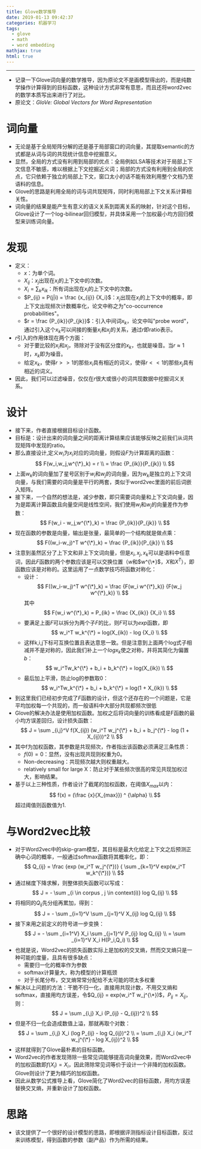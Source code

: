 ```yaml
---
title: Glove数学推导
date: 2019-01-13 09:42:37
categories: 机器学习
tags:
  - glove
  - math
  -	word embedding
mathjax: true
html: true
---
```

***
-	记录一下Glove词向量的数学推导，因为原论文不是画模型得出的，而是纯数学操作计算得到的目标函数，这种设计方式非常有意思，而且还将word2vec的数学本质写出来进行了对比。
-	原论文：*GloVe: Global Vectors for Word Representation*

<!--more-->

# 词向量
-	无论是基于全局矩阵分解的还是基于局部窗口的词向量，其提取semantic的方式都是从词与词的共现统计信息中挖掘意义。
-	显然，全局的方式没有利用到局部的优点：全局例如LSA等技术对于局部上下文信息不敏感，难以根据上下文挖掘近义词；局部的方式没有利用到全局的优点，它只依赖于独立的局部上下文，窗口太小的话不能有效利用整个文档乃至语料的信息。
-	Glove的思路是利用全局的词与词共现矩阵，同时利用局部上下文关系计算相关性。
-	词向量的结果是能产生有意义的语义关系到距离关系的映射，针对这个目标，Glove设计了一个log-bilinear回归模型，并具体采用一个加权最小均方回归模型来训练词向量。

# 发现
-	定义：
	-	$x$：为单个词。
	-	$X_{ij}$：$x_j$出现在$x_i$的上下文中的次数。
	-	$X_i = \sum _k x_{ik}$：所有词出现在$x_i$的上下文中的次数。
	-	$P_{ij} = P(j|i) = \frac {x_{ij}} {X_i}$：$x_j$出现在$x_i$的上下文中的概率，即上下文出现频次计数概率化，论文中称之为"co-occurrence probabilities"。
	-	$r = \frac {P_{ik}}{P_{jk}}$：引入中间词$x_k$，论文中叫"probe word"，通过引入这个$x_k$可以间接的衡量$x_i$和$x_j$的关系，通过$r$即ratio表示。
-	$r$引入的作用体现在两个方面：
	-	对于要比较的$x_i$和$x_j$，筛除对于没有区分度的$x_k$，也就是噪音。当$r \approx 1$时，$x_k$即为噪音。
	-	给定$x_k$，使得$r >> 1$的那些$x_i$具有相近的词义，使得$r << 1$的那些$x_j$具有相近的词义。
-	因此，我们可以过滤噪音，仅仅在$r$很大或很小的词共现数据中挖掘词义关系。

# 设计
-	接下来，作者直接根据目标设计函数。
-	目标是：设计出来的词向量之间的距离计算结果应该能够反映之前我们从词共现矩阵中发现的ratio。
-	那么直接设计,定义$w_i$为$x_i$对应的词向量，则假设$F$为计算距离的函数：
	$$
	F(w_i,w_j,w^{\*}_k) = r \\
	= \frac {P_{ik}}{P_{jk}} \\
	$$
-	上面$w_k$的词向量加了星号区别于$w_i$和$w_j$的词向量，因为$w_k$是独立的上下文词向量，与我们需要的词向量是平行的两套，类似于word2vec里面的前后词嵌入矩阵。
-	接下来，一个自然的想法是，减少参数，即只需要词向量和上下文词向量，因为是距离计算函数且向量空间是线性空间，我们使用$w_i$和$w_j$的向量差作为参数：
	$$
	F(w_i - w_j,w^{\*}_k) = \frac {P_{ik}}{P_{jk}} \\
	$$
-	现在函数的参数是向量，输出是张量，最简单的一个结构就是做点乘：
	$$
	F((w_i-w_j)^T w^{\*}_k) = \frac {P_{ik}}{P_{jk}} \\
	$$
-	注意到虽然区分了上下文和非上下文词向量，但是$x_i,x_j,x_k$可以是语料中任意词，因此$F$函数的两个参数应该是可以交换位置（$w$和$w^{\*}$，$X$和$X^T$），即函数应该是对称的。这里运用了一点数学技巧将函数对称化：
	-	设计：
		$$
		F((w_i-w_j)^T w^{\*}_k) = \frac {F(w_i w^{\*}_k)} {F(w_j w^{\*}_k)} \\
		$$
		其中
		$$
		F(w_i w^{\*}_k) = P_{ik} = \frac {X_{ik}} {X_i} \\
		$$
	-	要满足上面$F$可以拆分为两个子$F$的比，则$F$可以为$exp$函数，即
		$$
		w_i^T w_k^{\*} = log(X_{ik}) - log {X_i} \\
		$$
	-	这样k,i,j下标可互换位置且表达意思一致。但是注意到上面两个log式子相减并不是对称的，因此我们补上一个$log{x_k}$使之对称，并将其简化为偏置$b$：
		$$
		w_i^Tw_k^{\*} + b_i + b_k^{\*} = log(X_{ik}) \\
		$$
	-	最后加上平滑，防止log的参数取0：
		$$
		w_i^Tw_k^{\*} + b_i + b_k^{\*} = log(1 + X_{ik}) \\
		$$
-	到这里我们已经初步完成了$F$函数的设计，但这个还存在的一个问题是，它是平均加权每一个共现的，而一般语料中大部分共现都频次很低
-	Glove的解决办法是使用加权函数。加权之后将词向量的训练看成是F函数的最小均方误差回归，设计损失函数：
	$$
	J = \sum _{i,j}^V f(X_{ij}) (w_i^T w_j^{\*} + b_i + b_j^{\*} - log (1 + X_{ij}))^2 \\
	$$
-	其中f为加权函数，其参数是共现频次，作者指出该函数必须满足三条性质：
	-	$f(0)=0$：显然，没有出现共现则权重为0。
	-	Non-decreasing：共现频次越大则权重越大。
	-	relatively small for large X：防止对于某些频次很高的常见共现加权过大，影响结果。
-	基于以上三种性质，作者设计了截尾的加权函数，在阈值$X_{max}$以内：
	$$
	f(x) = (\frac {x}{X_{max}}) ^ {\alpha} \\
	$$
	超过阈值则函数值为1.

# 与Word2vec比较
-	对于Word2vec中的skip-gram模型，其目标是最大化给定上下文之后预测正确中心词的概率，一般通过softmax函数将其概率化，即：
	$$
	Q_{ij} = \frac {exp (w_i^T w_j^{\*})} { \sum _{k=1}^V exp(w_i^T w_k^{\*})} \\
	$$
-	通过梯度下降求解，则整体损失函数可以写成：
	$$
	J = - \sum _{i \in corpus , j \in context(i)} log Q_{ij} \\
	$$
-	将相同的$Q_{ij}$先分组再累加，得到：
	$$
	J = - \sum _{i=1}^V \sum _{j=1}^V X_{ij} log Q_{ij} \\
	$$
-	接下来用之前定义的符号进一步变换：
	$$
	J = - \sum _{i=1^V} X_i \sum _{j=1}^V P_{ij} log Q_{ij} \\
	= \sum _{i=1}^V X_i H(P_i,Q_i) \\
	$$
-	也就是说，Word2vec的损失函数实际上是加权的交叉熵，然而交叉熵只是一种可能的度量，且具有很多缺点：
	-	需要归一化的概率作为参数
	-	softmax计算量大，称为模型的计算瓶颈
	-	对于长尾分布，交叉熵常常分配给不太可能的项太多权重
-	解决以上问题的方法：干脆不归一化，直接用共现计数，不用交叉熵和softmax，直接用均方误差，令$Q_{ij} = exp(w_i^T w_j^{\*})$，$P_{ij} = X_{ij}$，则：
	$$
	J = \sum _{i,j} X_i (P_{ij} - Q_{ij})^2 \\
	$$
-	但是不归一化会造成数值上溢，那就再取个对数：
	$$
	J = \sum _{i,j} X_i (log P_{ij} - log Q_{ij})^2 \\
	=  \sum _{i,j} X_i (w_i^T w_j^{\*} - log X_{ij})^2 \\
	$$
-	这样就得到了Glove最朴素的目标函数。
-	Word2vec的作者发现筛除一些常见词能够提高词向量效果，而Word2vec中的加权函数即$f(X_i)=X_i$，因此筛除常见词等价于设计一个非降的加权函数。Glove则设计了更为精巧的加权函数。
-	因此从数学公式推导上看，Glove简化了Word2vec的目标函数，用均方误差替换交叉熵，并重新设计了加权函数。

# 思路
-	该文提供了一个很好的设计模型的思路，即根据评测指标设计目标函数，反过来训练模型，得到函数的参数（副产品）作为所需的结果。
